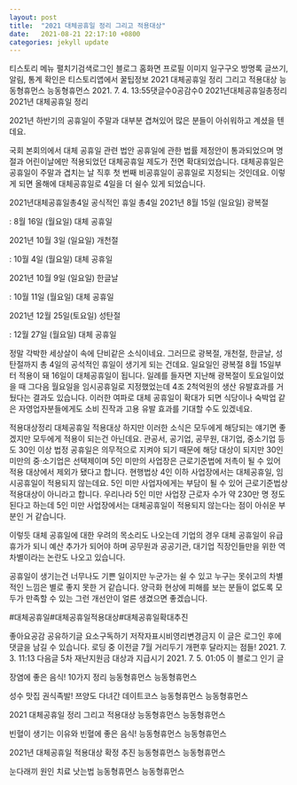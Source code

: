 ```yaml
---
layout: post
title:  "2021 대체공휴일 정리 그리고 적용대상"
date:   2021-08-21 22:17:10 +0800
categories: jekyll update
---
```

티스토리 메뉴 펼치기검색로그인
블로그 홈화면
프로필 이미지
일구구오
방명록
글쓰기, 알림, 통계 확인은 티스토리앱에서
꿀팁정보
2021 대체공휴일 정리 그리고 적용대상
능동형휴먼스 능동형휴먼스
2021. 7. 4. 13:55댓글수0공감수0
2021년대체공휴일총정리
2021년 대체공휴일 정리
 

2021년 하반기의 공휴일이 주말과 대부분 겹쳐있어 많은 분들이 아쉬워하고 계셨을 텐데요.  

국회 본회의에서 대체 공휴일 관련 법안 공휴일에 관한 법률 제정안이 통과되었으며 명절과 어린이날에만 적용되었던 대체공휴일 제도가 전면 확대되었습니다. 대체공휴일은 공휴일이 주말과 겹치는 날 직후 첫 번째 비공휴일이 공휴일로 지정되는 것인데요. 이렇게 되면 올해에 대체공휴일로 4일을 더 쉴수 있게 되었습니다.

2021년대체공휴일총4일
공식적인 휴일 총4일
2021년 8월 15일 (일요일) 광복절

: 8월 16일 (월요일) 대체 공휴일

2021년 10월 3일 (일요일) 개천절

: 10월 4일 (월요일) 대체 공휴일

2021년 10월 9일 (일요일) 한글날

: 10월 11일 (월요일) 대체 공휴일

2021년 12월 25일(토요일) 성탄절

: 12월 27일 (월요일) 대체 공휴일

정말 각박한 세상살이 속에 단비같은 소식이네요. 그러므로 광복절, 개천절, 한글날, 성탄절까지 총 4일의 공석적인 휴일이 생기게 되는 건데요. 일요일인 광복절 8월 15일부터 적용이 돼 16일이 대체공휴일이 됩니다. 일례를 들자면 지난해 광복절이 토요일이었을 때 그다음 월요일을 임시공휴일로 지정했었는데 4조 2척억원의 생산 유발효과를 거뒀다는 결과도 있습니다. 이러한 여파로 대체 공휴일이 확대가 되면 식당이나 숙박업 같은 자영업자분들에게도 소비 진작과 고용 유발 효과를 기대할 수도 있겠네요. 

적용대상정리
대체공휴일 적용대상
하지만 이러한 소식은 모두에게 해당되는 얘기면 좋겠지만 모두에게 적용이 되는건 아닌데요. 관공서, 공기업, 공무원, 대기업, 중소기업 등도 30인 이상 법정 공휴일은 의무적으로 지켜야 되기 때문에 해당 대상이 되지만 30인 미만의 중·소기업은 선택제이며 5인 미만의 사업장은 근로기준법에 저촉이 될 수 있어 적용 대상에서 제외가 됐다고 합니다. 현행법상 4인 이하 사업장에서는 대체공휴일, 임시공휴일이 적용되지 않는데요. 5인 미만 사업자에게는 부담이 될 수 있어 근로기준법상 적용대상이 아니라고 합니다. 우리나라 5인 미만 사업장 근로자 수가 약 230만 명 정도 된다고 하는데 5인 미만 사업장에서는 대체공휴일이 적용되지 않는다는 점이 아쉬운 부분인 거 같습니다. 

이렇듯 대체 공휴일에 대한 우려의 목소리도 나오는데 기업의 경우 대체 공휴일이 유급 휴가가 되니 예산 추가가 되어야 하며 공무원과 공공기관, 대기업 직장인들만을 위한 역차별이라는 논란도 나오고 있습니다.

 

 

공휴일이 생기는건 너무나도 기쁜 일이지만 누군가는 쉴 수 있고 누구는 못쉬고의 차별적인 느낌은 별로 좋지 못한 거 같습니다. 양극화 현상에 피해를 보는 분들이 없도록 모두가 만족할 수 있는 그런 개선안이 얼른 생겼으면 좋겠습니다.

#대체공휴일#대체공휴일적용대상#대체공휴일확대추진

좋아요공감
공유하기글 요소구독하기
저작자표시비영리변경금지
이 글은 로그인 후에 댓글을 남길 수 있습니다.
로딩 중
이전글
7월 거리두기 개편후 달라지는 점들!
2021. 7. 3. 11:13
다음글
5차 재난지원금 대상과 지급시기
2021. 7. 5. 01:05
이 블로그 인기 글

장염에 좋은 음식! 10가지 정리
능동형휴먼스 능동형휴먼스

성수 맛집 권식족발! 쯔양도 다녀간 데이트코스
능동형휴먼스 능동형휴먼스

2021 대체공휴일 정리 그리고 적용대상
능동형휴먼스 능동형휴먼스

빈혈이 생기는 이유와 빈혈에 좋은 음식!
능동형휴먼스 능동형휴먼스

2021년 대체공휴일 적용대상 확정 추진
능동형휴먼스 능동형휴먼스

눈다래끼 원인 치료 낫는법
능동형휴먼스 능동형휴먼스